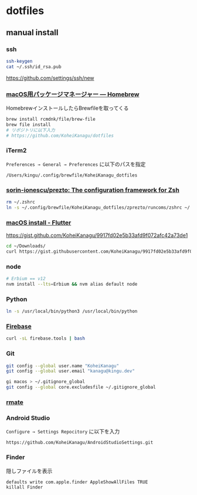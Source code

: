 # dotfiles

## manual install

### ssh

```sh
ssh-keygen
cat ~/.ssh/id_rsa.pub
```
https://github.com/settings/ssh/new


### [macOS用パッケージマネージャー — Homebrew](https://brew.sh/index_ja)

HomebrewインストールしたらBrewfileを取ってくる

```sh
brew install rcmdnk/file/brew-file
brew file install
# リポジトリに以下入力
# https://github.com/KoheiKanagu/dotfiles
```

### iTerm2

`Preferences → General → Preferences` に以下のパスを指定

```
/Users/kingu/.config/brewfile/KoheiKanagu_dotfiles
```

### [sorin\-ionescu/prezto: The configuration framework for Zsh](https://github.com/sorin-ionescu/prezto)

```sh
rm ~/.zshrc
ln -s ~/.config/brewfile/KoheiKanagu_dotfiles/zprezto/runcoms/zshrc ~/.zshrc
```

### [macOS install \- Flutter](https://flutter.dev/docs/get-started/install/macos)
https://gist.github.com/KoheiKanagu/9917fd02e5b33afd9f072afc42a73de1

```sh
cd ~/Downloads/
curl https://gist.githubusercontent.com/KoheiKanagu/9917fd02e5b33afd9f072afc42a73de1/raw/flutterSertupWithFvm.sh | sh
```

### node

```sh
# Erbium == v12
nvm install --lts=Erbium && nvm alias default node
```

### Python

```sh
ln -s /usr/local/bin/python3 /usr/local/bin/python
```

### [Firebase](https://firebase.google.com/docs/cli?hl=ja#install-cli-mac-linux)

```sh
curl -sL firebase.tools | bash
```

### Git

```sh
git config --global user.name "KoheiKanagu"
git config --global user.email "kanagu@kingu.dev"

gi macos > ~/.gitignore_global
git config --global core.excludesfile ~/.gitignore_global
```

### [rmate](https://github.com/aurora/rmate#quick-install)

### Android Studio

`Configure → Settings Repocitory` に以下を入力

```
https://github.com/KoheiKanagu/AndroidStudioSettings.git
```

### Finder

隠しファイルを表示

```
defaults write com.apple.finder AppleShowAllFiles TRUE
killall Finder
```
